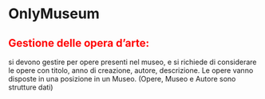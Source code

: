 # OnlyMuseum

## <span style="color:red;"> Gestione delle opera d’arte: </span>
si devono gestire per opere presenti nel museo, e si richiede di considerare le opere con titolo, anno di
creazione, autore, descrizione. Le opere vanno disposte in una posizione in un Museo. (Opere, Museo e Autore sono strutture dati) 
